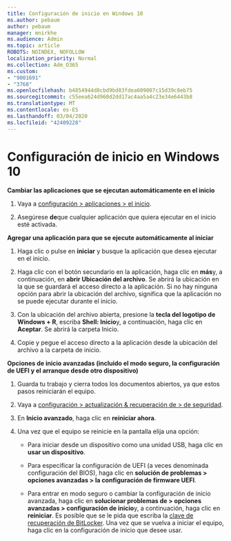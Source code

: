 ```yaml
---
title: Configuración de inicio en Windows 10
ms.author: pebaum
author: pebaum
manager: mnirkhe
ms.audience: Admin
ms.topic: article
ROBOTS: NOINDEX, NOFOLLOW
localization_priority: Normal
ms.collection: Adm_O365
ms.custom:
- "9001691"
- "3768"
ms.openlocfilehash: b4854944d8cbd9bd83fdea609007c15d39c8eb75
ms.sourcegitcommit: c55eea624d960d2dd17ac4aa5a4c23e34e6443b8
ms.translationtype: MT
ms.contentlocale: es-ES
ms.lasthandoff: 03/04/2020
ms.locfileid: "42409228"
---
```

# <a name="startup-settings-in-windows-10"></a>Configuración de inicio en Windows 10

**Cambiar las aplicaciones que se ejecutan automáticamente en el inicio**

1. Vaya a [configuración > aplicaciones > el inicio](ms-settings:startupapps?activationSource=GetHelp).

2. Asegúrese **de**que cualquier aplicación que quiera ejecutar en el inicio esté activada.

**Agregar una aplicación para que se ejecute automáticamente al iniciar**

1. Haga clic o pulse en **iniciar** y busque la aplicación que desea ejecutar en el inicio.

2. Haga clic con el botón secundario en la aplicación, haga clic en **más**y, a continuación, en **abrir Ubicación del archivo**. Se abrirá la ubicación en la que se guardará el acceso directo a la aplicación. Si no hay ninguna opción para abrir la ubicación del archivo, significa que la aplicación no se puede ejecutar durante el inicio.

3. Con la ubicación del archivo abierta, presione la **tecla del logotipo de Windows + R**, escriba **Shell: Inicio**y, a continuación, haga clic en **Aceptar**. Se abrirá la carpeta Inicio.

4. Copie y pegue el acceso directo a la aplicación desde la ubicación del archivo a la carpeta de inicio.

**Opciones de inicio avanzadas (incluido el modo seguro, la configuración de UEFI y el arranque desde otro dispositivo)**

1. Guarda tu trabajo y cierra todos los documentos abiertos, ya que estos pasos reiniciarán el equipo.

2. Vaya a [configuración > actualización & recuperación de > de seguridad](ms-settings:recovery?activationSource=GetHelp).

3. En **Inicio avanzado**, haga clic en **reiniciar ahora**. 

4. Una vez que el equipo se reinicie en la pantalla elija una opción:

    - Para iniciar desde un dispositivo como una unidad USB, haga clic en **usar un dispositivo**.

    - Para especificar la configuración de UEFI (a veces denominada configuración del BIOS), haga clic en **solución de problemas > opciones avanzadas > la configuración de firmware UEFI**. 

    - Para entrar en modo seguro o cambiar la configuración de inicio avanzada, haga clic en **solucionar problemas de > opciones avanzadas > configuración de inicio**y, a continuación, haga clic en **reiniciar**. Es posible que se le pida que escriba la [clave de recuperación de BitLocker](https://support.microsoft.com/help/4026181/windows-10-find-my-bitlocker-recovery-key). Una vez que se vuelva a iniciar el equipo, haga clic en la configuración de inicio que desee usar.